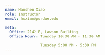 ```yaml
---
name: Hanshen Xiao
role: Instructor
email: hsxiao@purdue.edu

meta:
  Office: 2142 E, Lawson Building 
  Office Hours: Tuesday 10:30 AM - 11:30 AM

                Tuesday 5:00 PM - 5:30 PM
---
```

